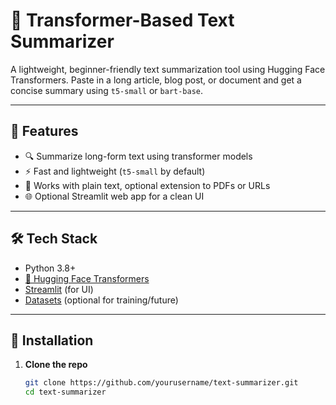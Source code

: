 # 🧠 Transformer-Based Text Summarizer

A lightweight, beginner-friendly text summarization tool using Hugging Face Transformers. Paste in a long article, blog post, or document and get a concise summary using `t5-small` or `bart-base`.

---

## 🚀 Features

- 🔍 Summarize long-form text using transformer models
- ⚡ Fast and lightweight (`t5-small` by default)
- 📄 Works with plain text, optional extension to PDFs or URLs
- 🌐 Optional Streamlit web app for a clean UI

---

## 🛠️ Tech Stack

- Python 3.8+
- [🤗 Hugging Face Transformers](https://huggingface.co/transformers/)
- [Streamlit](https://streamlit.io/) (for UI)
- [Datasets](https://huggingface.co/docs/datasets/) (optional for training/future)

---

## 🧰 Installation

1. **Clone the repo**
   ```bash
   git clone https://github.com/yourusername/text-summarizer.git
   cd text-summarizer
